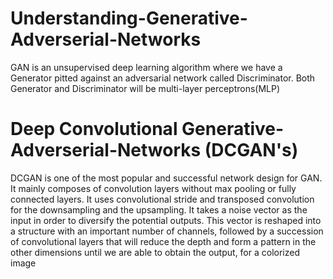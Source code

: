 # Understanding-Generative-Adverserial-Networks
GAN is an unsupervised deep learning algorithm where we have a Generator pitted against an adversarial network called Discriminator.
Both Generator and Discriminator will be multi-layer perceptrons(MLP)
# Deep Convolutional Generative-Adverserial-Networks (DCGAN's)
DCGAN is one of the most popular and successful network design for GAN. It mainly composes of convolution layers without max pooling or fully connected layers. It uses convolutional stride and transposed convolution for the downsampling and the upsampling. It takes a noise vector as the input in order to diversify the potential outputs. This vector is reshaped into a structure with an important number of channels, followed by a succession of convolutional layers that will reduce the depth and form a pattern in the other dimensions until we are able to obtain the output, for a colorized image
